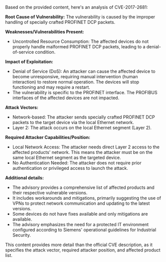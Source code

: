 Based on the provided content, here's an analysis of CVE-2017-2681:

**Root Cause of Vulnerability:**
The vulnerability is caused by the improper handling of specially crafted PROFINET DCP packets.

**Weaknesses/Vulnerabilities Present:**
- Uncontrolled Resource Consumption: The affected devices do not properly handle malformed PROFINET DCP packets, leading to a denial-of-service condition.

**Impact of Exploitation:**
- Denial of Service (DoS): An attacker can cause the affected device to become unresponsive, requiring manual intervention (human interaction) to restore normal operation. The devices will stop functioning and may require a restart.
- The vulnerability is specific to the PROFINET interface. The PROFIBUS interfaces of the affected devices are not impacted.

**Attack Vectors:**
- Network-based: The attacker sends specially crafted PROFINET DCP packets to the target device via the local Ethernet network.
- Layer 2: The attack occurs on the local Ethernet segment (Layer 2).

**Required Attacker Capabilities/Position:**
- Local Network Access: The attacker needs direct Layer 2 access to the affected products' network. This means the attacker must be on the same local Ethernet segment as the targeted device.
- No Authentication Needed: The attacker does not require prior authentication or privileged access to launch the attack.

**Additional details:**
- The advisory provides a comprehensive list of affected products and their respective vulnerable versions.
- It includes workarounds and mitigations, primarily suggesting the use of VPNs to protect network communication and updating to the latest versions.
- Some devices do not have fixes available and only mitigations are available.
- The advisory emphasizes the need for a protected IT environment configured according to Siemens' operational guidelines for Industrial Security.

This content provides more detail than the official CVE description, as it specifies the attack vector, required attacker position, and affected product list.